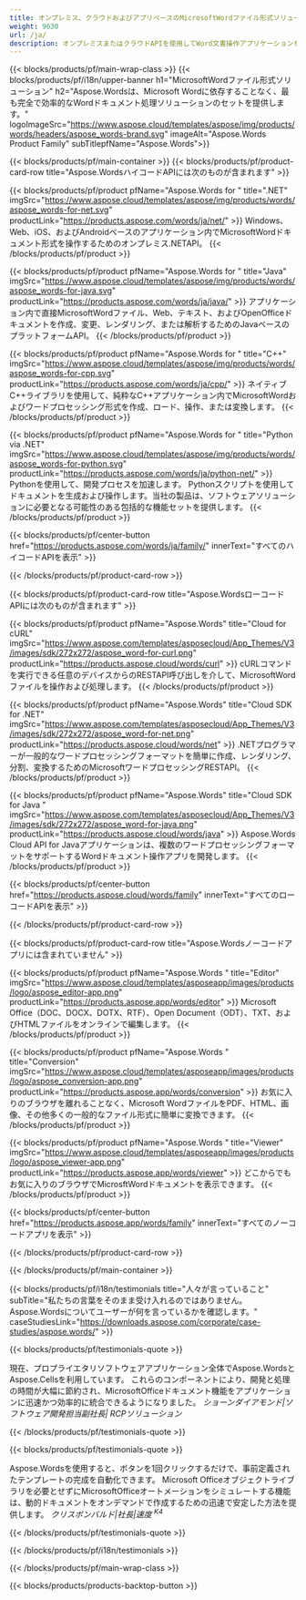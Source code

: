 ```yaml
---
title: オンプレミス、クラウドおよびアプリベースのMicrosoftWordファイル形式ソリューション 
weight: 9630
url: /ja/
description: オンプレミスまたはクラウドAPIを使用してWord文書操作アプリケーションを作成するか、クロスプラットフォームアプリを使用してWordファイルの比較検査または変換を表示します
---
```


{{< blocks/products/pf/main-wrap-class >}}
{{< blocks/products/pf/i18n/upper-banner h1="MicrosoftWordファイル形式ソリューション" h2="Aspose.Wordsは、Microsoft Wordに依存することなく、最も完全で効率的なWordドキュメント処理ソリューションのセットを提供します。" logoImageSrc="https://www.aspose.cloud/templates/aspose/img/products/words/headers/aspose_words-brand.svg" imageAlt="Aspose.Words Product Family" subTitlepfName="Aspose.Words">}}

{{< blocks/products/pf/main-container >}}
{{< blocks/products/pf/product-card-row title="Aspose.WordsハイコードAPIには次のものが含まれます" >}}

{{< blocks/products/pf/product pfName="Aspose.Words for " title=".NET" imgSrc="https://www.aspose.cloud/templates/aspose/img/products/words/aspose_words-for-net.svg" productLink="https://products.aspose.com/words/ja/net/" >}}
Windows、Web、iOS、およびAndroidベースのアプリケーション内でMicrosoftWordドキュメント形式を操作するためのオンプレミス.NETAPI。
{{< /blocks/products/pf/product >}}

{{< blocks/products/pf/product pfName="Aspose.Words for " title="Java" imgSrc="https://www.aspose.cloud/templates/aspose/img/products/words/aspose_words-for-java.svg" productLink="https://products.aspose.com/words/ja/java/" >}}
アプリケーション内で直接MicrosoftWordファイル、Web、テキスト、およびOpenOfficeドキュメントを作成、変更、レンダリング、または解析するためのJavaベースのプラットフォームAPI。
{{< /blocks/products/pf/product >}}

{{< blocks/products/pf/product pfName="Aspose.Words for " title="C++" imgSrc="https://www.aspose.cloud/templates/aspose/img/products/words/aspose_words-for-cpp.svg" productLink="https://products.aspose.com/words/ja/cpp/" >}}
ネイティブC++ライブラリを使用して、純粋なC++アプリケーション内でMicrosoftWordおよびワードプロセッシング形式を作成、ロード、操作、または変換します。
{{< /blocks/products/pf/product >}}

{{< blocks/products/pf/product pfName="Aspose.Words for " title="Python via .NET" imgSrc="https://www.aspose.cloud/templates/aspose/img/products/words/aspose_words-for-python.svg" productLink="https://products.aspose.com/words/ja/python-net/" >}}
Pythonを使用して、開発プロセスを加速します。 Pythonスクリプトを使用してドキュメントを生成および操作します。当社の製品は、ソフトウェアソリューションに必要となる可能性のある包括的な機能セットを提供します。
{{< /blocks/products/pf/product >}}

{{< blocks/products/pf/center-button href="https://products.aspose.com/words/ja/family/" innerText="すべてのハイコードAPIを表示" >}}

{{< /blocks/products/pf/product-card-row >}}

{{< blocks/products/pf/product-card-row title="Aspose.WordsローコードAPIには次のものが含まれます" >}}

{{< blocks/products/pf/product pfName="Aspose.Words" title="Cloud for cURL" imgSrc="https://www.aspose.com/templates/asposecloud/App_Themes/V3/images/sdk/272x272/aspose_word-for-curl.png" productLink="https://products.aspose.cloud/words/curl" >}}
cURLコマンドを実行できる任意のデバイスからのRESTAPI呼び出しを介して、MicrosoftWordファイルを操作および処理します。
{{< /blocks/products/pf/product >}}

{{< blocks/products/pf/product pfName="Aspose.Words" title="Cloud SDK for .NET" imgSrc="https://www.aspose.com/templates/asposecloud/App_Themes/V3/images/sdk/272x272/aspose_word-for-net.png" productLink="https://products.aspose.cloud/words/net" >}}
.NETプログラマーが一般的なワードプロセッシングフォーマットを簡単に作成、レンダリング、分割、変換するためのMicrosoftワードプロセッシングRESTAPI。
{{< /blocks/products/pf/product >}}

{{< blocks/products/pf/product pfName="Aspose.Words" title="Cloud SDK for Java " imgSrc="https://www.aspose.com/templates/asposecloud/App_Themes/V3/images/sdk/272x272/aspose_word-for-java.png" productLink="https://products.aspose.cloud/words/java" >}}
Aspose.Words Cloud API for Javaアプリケーションは、複数のワードプロセッシングフォーマットをサポートするWordドキュメント操作アプリを開発します。
{{< /blocks/products/pf/product >}}

{{< blocks/products/pf/center-button href="https://products.aspose.cloud/words/family" innerText="すべてのローコードAPIを表示" >}}

{{< /blocks/products/pf/product-card-row >}}

{{< blocks/products/pf/product-card-row title="Aspose.Wordsノーコードアプリには含まれていません" >}}

{{< blocks/products/pf/product pfName="Aspose.Words " title="Editor" imgSrc="https://www.aspose.cloud/templates/asposeapp/images/products/logo/aspose_editor-app.png" productLink="https://products.aspose.app/words/editor" >}}
Microsoft Office（DOC、DOCX、DOTX、RTF）、Open Document（ODT）、TXT、およびHTMLファイルをオンラインで編集します。
{{< /blocks/products/pf/product >}}

{{< blocks/products/pf/product pfName="Aspose.Words " title="Conversion" imgSrc="https://www.aspose.cloud/templates/asposeapp/images/products/logo/aspose_conversion-app.png" productLink="https://products.aspose.app/words/conversion" >}}
お気に入りのブラウザを離れることなく、Microsoft WordファイルをPDF、HTML、画像、その他多くの一般的なファイル形式に簡単に変換できます。
{{< /blocks/products/pf/product >}}

{{< blocks/products/pf/product pfName="Aspose.Words " title="Viewer" imgSrc="https://www.aspose.cloud/templates/asposeapp/images/products/logo/aspose_viewer-app.png" productLink="https://products.aspose.app/words/viewer" >}}
どこからでもお気に入りのブラウザでMicrosftWordドキュメントを表示できます。
{{< /blocks/products/pf/product >}}

{{< blocks/products/pf/center-button href="https://products.aspose.app/words/family" innerText="すべてのノーコードアプリを表示" >}}

{{< /blocks/products/pf/product-card-row >}}

{{< /blocks/products/pf/main-container >}}

{{< blocks/products/pf/i18n/testimonials title="人々が言っていること" subTitle="私たちの言葉をそのまま受け入れるのではありません。 Aspose.Wordsについてユーザーが何を言っているかを確認します。" caseStudiesLink="https://downloads.aspose.com/corporate/case-studies/aspose.words/" >}}

{{< blocks/products/pf/testimonials-quote >}}
<p class="first">
 現在、プロプライエタリソフトウェアアプリケーション全体でAspose.WordsとAspose.Cellsを利用しています。 これらのコンポーネントにより、開発と処理の時間が大幅に節約され、MicrosoftOfficeドキュメント機能をアプリケーションに迅速かつ効率的に統合できるようになりました。
 <em>
  ショーンダイアモンド|ソフトウェア開発担当副社長| RCPソリューション
 </em>
</p>

{{< /blocks/products/pf/testimonials-quote >}}

{{< blocks/products/pf/testimonials-quote >}}
<p class="second">
 Aspose.Wordsを使用すると、ボタンを1回クリックするだけで、事前定義されたテンプレートの完成を自動化できます。 Microsoft Officeオブジェクトライブラリを必要とせずにMicrosoftOfficeオートメーションをシミュレートする機能は、動的ドキュメントをオンデマンドで作成するための迅速で安定した方法を提供します。
 <em>
  クリスボンバルド|社長|速度
  <sup>
   K4
  </sup>
 </em>
</p>

{{< /blocks/products/pf/testimonials-quote >}}

{{< /blocks/products/pf/i18n/testimonials >}}

{{< /blocks/products/pf/main-wrap-class >}}

{{< blocks/products/products-backtop-button >}}